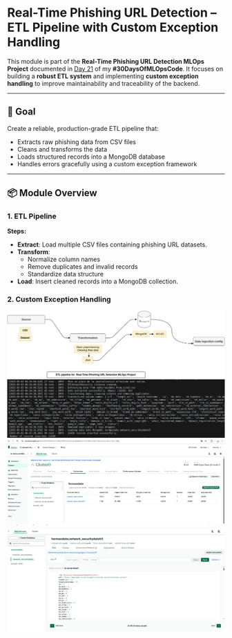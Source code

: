 # Real-Time Phishing URL Detection – ETL Pipeline with Custom Exception Handling

This module is part of the **Real-Time Phishing URL Detection MLOps Project** documented in [Day 21](https://lnkd.in/eJNmu5dz) of my **#30DaysOfMLOpsCode**. It focuses on building a **robust ETL system** and implementing **custom exception handling** to improve maintainability and traceability of the backend.

---

## 🎯 Goal

Create a reliable, production-grade ETL pipeline that:
- Extracts raw phishing data from CSV files
- Cleans and transforms the data
- Loads structured records into a MongoDB database
- Handles errors gracefully using a custom exception framework

---

## 📦 Module Overview

### 1. ETL Pipeline

**Steps:**
- **Extract**: Load multiple CSV files containing phishing URL datasets.
- **Transform**:
  - Normalize column names
  - Remove duplicates and invalid records
  - Standardize data structure
- **Load**: Insert cleaned records into a MongoDB collection.

### 2. Custom Exception Handling
![alt text](image.png)
![alt text](image-1.png)
![alt text](image-2.png)
![alt text](image-3.png)